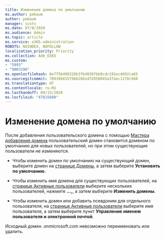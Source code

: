 ```yaml
---
title: Изменение домена по умолчанию
ms.author: pebaum
author: pebaum
manager: scotv
ms.date: 07/8/2020
ms.audience: Admin
ms.topic: article
ms.service: o365-administration
ROBOTS: NOINDEX, NOFOLLOW
localization_priority: Priority
ms.collection: Adm_O365
ms.custom:
- "5993"
- "9003196"
ms.openlocfilehash: 6e7f56498326b3fb4038fbb9cdc191ec4692ca65
ms.sourcegitcommit: 78939b01579b626b147d356045a37aec1170c948
ms.translationtype: HT
ms.contentlocale: ru-RU
ms.lasthandoff: 09/15/2020
ms.locfileid: "47815690"
---
```

# <a name="change-default-domain"></a>Изменение домена по умолчанию

После добавления пользовательского домена с помощью [Мастера добавления домена](https://admin.microsoft.com/Adminportal#/Domains/Wizard) пользовательский домен становится доменом по умолчанию для новых пользователей, но при этом существующие пользователи не изменяются.

- Чтобы изменить домен по умолчанию на существующий домен, выберите домен на [странице Домены](https://admin.microsoft.com/Adminportal/Home#/Domains), а затем выберите **Установить по умолчанию**.

- Чтобы изменить имя домена для существующих пользователей, на [странице Активные пользователи](https://admin.microsoft.com/Adminportal/Home#/users) выберите нескольких пользователей, нажмите **...,**, а затем выберите **Изменить домены**.

- Чтобы изменить домен или добавить псевдоним для отдельного пользователя, на [странице Активные пользователи](https://admin.microsoft.com/Adminportal/Home#/users) выберите имя пользователя, а затем выберите пункт **Управление именем пользователя и электронной почтой**.

Исходный домен .onmicrosoft.com невозможно переименовать или удалить.